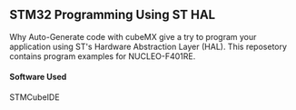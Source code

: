 ## STM32 Programming Using ST HAL

Why Auto-Generate code with cubeMX give a try to program your application using ST's Hardware Abstraction Layer (HAL). This reposetory contains program examples for NUCLEO-F401RE.
#### Software Used

STMCubeIDE

